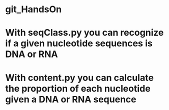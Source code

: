 # git_HandsOn
# With seqClass.py you can recognize if a given nucleotide sequences is DNA or RNA
# With content.py you can calculate the proportion of each nucleotide given a DNA or RNA sequence
